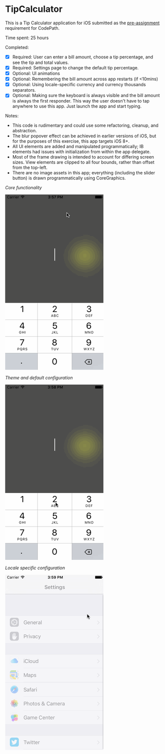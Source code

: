 # TipCalculator

This is a Tip Calculator application for iOS submitted as the [pre-assignment](https://gist.github.com/timothy1ee/7747214) requirement for CodePath.

Time spent: 25 hours

Completed:

* [x] Required: User can enter a bill amount, choose a tip percentage, and see the tip and total values.
* [x] Required: Settings page to change the default tip percentage.
* [x] Optional: UI animations
* [x] Optional: Remembering the bill amount across app restarts (if <10mins)
* [x] Optional: Using locale-specific currency and currency thousands separators.
* [x] Optional: Making sure the keyboard is always visible and the bill amount is always the first responder. This way the user doesn't have to tap anywhere to use this app. Just launch the app and start typing.

Notes:

* This code is rudimentary and could use some refactoring, cleanup, and abstraction.
* The blur popover effect can be achieved in earlier versions of iOS, but for the purposes of this exercise, this app targets iOS 8+.
* All UI elements are added and manipulated programmatically; IB elements had issues with initialization from within the app delegate.
* Most of the frame drawing is intended to account for differing screen sizes. View elements are clipped to all four bounds, rather than offset from the top-left.
* There are no image assets in this app; everything (including the slider button) is drawn programmatically using CoreGraphics.

*Core functionality*

![Default implementation](https://github.com/zeantsoi/RYG/blob/master/ryg_1.gif)

*Theme and default configuration*

![Theme and default configuration](https://github.com/zeantsoi/RYG/blob/master/ryg_2.gif)

*Locale specific configuration*

![Locale specific configuration](https://github.com/zeantsoi/RYG/blob/master/ryg_3.gif)
